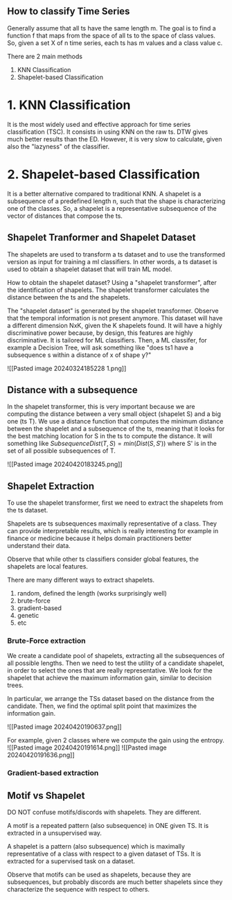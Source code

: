 ## How to classify Time Series
Generally assume that all ts have the same length m.
The goal is to find a function f that maps from the space of all ts to the space of class values. So, given a set X of n time series, each ts has m values and a class value c.

There are 2 main methods
1. KNN Classification
2. Shapelet-based Classification

# 1. KNN Classification
It is the most widely used and effective approach for time series classification (TSC).
It consists in using KNN on the raw ts.
DTW gives much better results than the ED.
However, it is very slow to calculate, given also the "lazyness" of the classifier.


# 2. Shapelet-based Classification
It is a better alternative compared to traditional KNN.
A shapelet is a subsequence of a predefined length n, such that the shape is characterizing one of the classes. So, a shapelet is a representative subsequence of the vector of distances that compose the ts.

## Shapelet Tranformer and Shapelet Dataset
The shapelets are used to transform a ts dataset and to use the transformed version as input for training a ml classifiers.
In other words, a ts dataset is used to obtain a shapelet dataset that will train ML model.

How to obtain the shapelet dataset? Using a "shapelet transformer", after the identification of shapelets.
The shapelet transformer calculates the distance between the ts and the shapelets.

The "shapelet dataset" is generated by the shapelet transformer. Observe that the temporal information is not present anymore. This dataset will have a different dimension NxK, given the K shapelets found. It will have a highly discriminative power because, by design, this features are highly discriminative. It is tailored for ML classifiers.
Then, a ML classifer, for example a Decision Tree, will ask something like "does ts1 have a subsequence s within a distance of x of shape y?"

![[Pasted image 20240324185228 1.png]]

## Distance with a subsequence
In the shapelet transformer, this is very important because we are computing the distance between a very small object (shapelet S) and a big one (ts T).
We use a distance function that computes the minimum distance between the shapelet and a subsequence of the ts, meaning that it looks for the best matching location for S in the ts to compute the distance.
It will something like $SubsequenceDist(T,S)=min(Dist(S,S'))$ where S' is in the set of all possible subsequences of T.

![[Pasted image 20240420183245.png]]

## Shapelet Extraction
To use the shapelet transformer, first we need to extract the shapelets from the ts dataset.

Shapelets are ts subsequences maximally representative of a class.
They can provide interpretable results, which is really interesting for example in finance or medicine because it helps domain practitioners better understand their data.

Observe that while other ts classifiers consider global features, the shapelets are local features.

There are many different ways to extract shapelets.
1. random, defined the length (works surprisingly well)
2. brute-force
3. gradient-based
4. genetic
5. etc

### Brute-Force extraction
We create a candidate pool of shapelets, extracting all the subsequences of all possible lengths.
Then we need to test the utility of a candidate shapelet, in order to select the ones that are really representative.
We look for the shapelet that achieve the maximum information gain, similar to decision trees.

In particular, we arrange the TSs dataset based on the distance from the candidate. Then, we find the optimal split point that maximizes the information gain. 

![[Pasted image 20240420190637.png]]

For example, given 2 classes where we compute the gain using the entropy.
![[Pasted image 20240420191614.png]]
![[Pasted image 20240420191636.png]]





### Gradient-based extraction



## Motif vs Shapelet
DO NOT confuse motifs/discords with shapelets.
They are different.

A motif is a repeated pattern (also subsequence) in ONE given TS.
It is extracted in a unsupervised way.

A shapelet is a pattern (also subsequence) which is maximally representative of a class with respect to a given dataset of TSs. It is extracted for a supervised task on a dataset.

Observe that motifs can be used as shapelets, because they are subsequences, but probably discords are much better shapelets since they characterize the sequence with respect to others.




